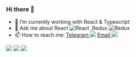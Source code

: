 ### Hi there 👋

- 🌱 I’m currently working with React & Typescript 
- 💬 Ask me about React ![React](https://img.icons8.com/officel/16/000000/react.png) ,Redux ![Redux](https://img.icons8.com/color/16/000000/redux.png)
- 📫 How to reach me: [Telegram ![](https://img.icons8.com/color/16/000000/telegram-app--v1.png)](https://telegram.me/cruzer_blaze) [Email ![](https://img.icons8.com/color/16/000000/gmail-new.png)](mailto:gokulgp3167@gmail.com)

![](https://github-profile-summary-cards.vercel.app/api/cards/profile-details?username=gokul1630&theme=github_dark)
![](https://github-profile-summary-cards.vercel.app/api/cards/stats?username=gokul1630&theme=github_dark)
![](https://github-readme-stats.vercel.app/api/top-langs/?username=gokul1630&theme=github_dark&layout=compact)
